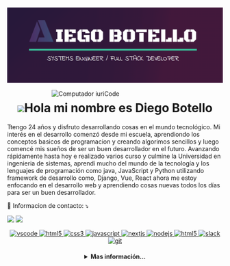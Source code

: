 [![banner](https://raw.githubusercontent.com/diegoabt18/img/main/readme/banner.png)](https://github.com/seu-usuario)

<img src="https://raw.githubusercontent.com/MicaelliMedeiros/micaellimedeiros/master/image/computer-illustration.png" min-width="400px" max-width="400px" width="400px" align="right" alt="Computador iuriCode">

<h1 align="center"><img src="https://media.giphy.com/media/hvRJCLFzcasrR4ia7z/giphy.gif" width="25px">Hola mi nombre es Diego Botello</h1></img>
<p align="left"> 
Ttengo 24 años y disfruto desarrollando cosas en el mundo tecnológico. Mi interés en el desarrollo comenzó desde mi escuela, aprendiondo los conceptos basicos de programacion y creando algorimos sencillos y luego comencé mis sueños de ser un buen desarrollador en el futuro. Avanzando rápidamente hasta hoy e realizado varios curso y culmine la Universidad en ingenieria de sistemas, aprendí mucho del mundo de la tecnología y los lenguajes de programación como java, JavaScript y Python utilizando framework de desarrollo como, Django, Vue, React ahora me estoy enfocando en el desarrollo web y aprendiendo cosas nuevas todos los días para ser un buen desarrollador.
</p>

<p align="left">
  💌 Informacion de contacto: ⤵️
</p>

<p align="left">
  
[<img src="https://img.shields.io/badge/-Linkedin-0e76a8?style=flat-square&logo=Linkedin&logoColor=white&link=LINK-DO-SEU-LINKEDIN" />](www.linkedin.com/in/diego-botello)
[<img src="https://img.shields.io/badge/-WhatsApp-25d366?style=flat-square&labelColor=25d366&logo=whatsapp&logoColor=white&link=API-DO-SEU-WHATSAPP" />](https://api.whatsapp.com/send?phone=3124068077)
</p>  


  <p align="center">
   <a href="https://code.visualstudio.com/">
      <img src="https://cdn.jsdelivr.net/gh/devicons/devicon/icons/vscode/vscode-original.svg" alt="vscode" width="40" height="40"/>
   </a>
   <a href="https://developer.mozilla.org/pt-BR/docs/Web/HTML">
      <img src="https://cdn.jsdelivr.net/gh/devicons/devicon/icons/html5/html5-plain.svg" alt="html5" width="40" height="40"/>
   </a>
   <a href="https://developer.mozilla.org/pt-BR/docs/Web/CSS">
      <img src="https://cdn.jsdelivr.net/gh/devicons/devicon/icons/css3/css3-plain.svg" alt="css3" width="40" height="40"/>
   </a>
   <a href="https://developer.mozilla.org/en-US/docs/Web/JavaScript">
      <img src="https://cdn.jsdelivr.net/gh/devicons/devicon/icons/javascript/javascript-original.svg" alt="javascript" width="40" height="40"/>
   </a>
   <a href="https://nextjs.org/">
      <img src="https://cdn.jsdelivr.net/gh/devicons/devicon/icons/nextjs/nextjs-line.svg" alt="nextjs" width="40" height="40"/>
   </a>
   <a href="https://nodejs.org">
      <img src="https://cdn.jsdelivr.net/gh/devicons/devicon/icons/nodejs/nodejs-original.svg" alt="nodejs" width="40" height="40"/>
   </a>
   <a href="https://www.electronjs.org/">
      <img src="https://cdn.jsdelivr.net/gh/devicons/devicon/icons/electron/electron-original.svg" alt="html5" width="40" height="40"/>
   </a>
   <a href="https://www.slack.com">
      <img src="https://cdn.jsdelivr.net/gh/devicons/devicon/icons/slack/slack-original.svg" alt="slack" width="40" height="40"/>
   </a>
   <a href="https://git-scm.com/">
      <img src="https://cdn.jsdelivr.net/gh/devicons/devicon/icons/git/git-original.svg" alt="git" width="40" height="40"/>
   </a>
</p>

<h4 align="center">
<details>
<summary>Mas información...</summary>


<p align="center">
  <a href="https://github.com/diegoabt18">
    <img
      align="center"
      height="150em"
      src="https://github-readme-stats.vercel.app/api?username=diegoabt18&show_icons=true&include_all_commits=true&count_private=true&theme=tokyonight"
    />
  </a>
  <a href="https://github.com/diegoabt18">
    <img
      align="center"
      height="150em"
      src="https://github-readme-stats.vercel.app/api/top-langs/?username=diegoabt18&show_icons=true&include_all_commits=true&count_private=true&layout=compact&theme=tokyonight"
    />
  </a>
</p>


<p align="center">
  <a href="https://github.com/diegoabt18">
    <img
      align="center"
      src="https://github-profile-trophy.vercel.app/?username=diegoabt18&theme=onedark&no-frame=true&row=1&&margin-w=20&no-bg=true"
    />
  </a>
</a>
</p>

<h3 align="center">Proyectos destacados:</h3>

<p align="center">
  <a href="https://github.com/diegoabt18/chiwi-academy">
    <img
      align="center"
      height="120em"
      src="https://github-readme-stats.vercel.app/api/pin/?username=diegoabt18&repo=chiwi-academy&theme=tokyonight">
    </img>
  </a>
</p>

<h3 align="center">Sobre mim:</h3>

<p align="center">
  <a href="https://instagram.com/seu-usuario/">
    <img
      align="center"
      src="https://img.shields.io/badge/Instagram-1C1C1C?style=for-the-badge&logo=instagram&logoColor=00FFFF"
    />
  </a>
  <a href="https://twitter.com/seu-usuario">
    <img
      align="center"
      src="https://img.shields.io/badge/Twitter-1C1C1C?style=for-the-badge&logo=twitter&logoColor=00FFFF"
    />
  </a>
  <a href="https://discord.gg/seu-server">
    <img
      align="center"
      src="https://img.shields.io/badge/Discord-1C1C1C?style=for-the-badge&logo=discord&logoColor=00FFFF">
  </a>
  <a href="https://www.linkedin.com/in/seu-usuario/">
    <img
         align="center"
         src="https://img.shields.io/badge/LinkedIn-1C1C1C?style=for-the-badge&logo=linkedin&logoColor=00FFFF"
  </a>
  <a href="https://www.youtube.com/channel/link-do-canal">
    <img
      align="center"
      src="https://img.shields.io/badge/YouTube-1C1C1C?style=for-the-badge&logo=youtube&logoColor=00FFFF"
    />
  </a>
</p>
<h5 align="center">Seu @</h5>
</details>





